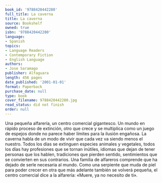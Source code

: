 ```yaml
---
book_id: '9788420442280'
full_title: La caverna
title: La caverna
source: Bookshelf
owned: true
isbn: '9788420442280'
language:
- Spanish
topics:
- Language Readers
- Contemporary Fiction
- English Language
authors:
- Jose Saramago
publisher: Alfaguara
length: 456 pages
date_published: '2001-01-01'
format: Paperback
purchase_date: null
type: book
cover_filename: 9788420442280.jpg
read_status: did not finish
order: null
---
```

Una pequeña alfarería, un centro comercial gigantesco. Un mundo en rápido proceso de extinción, otro que crece y se multiplica como un juego de espejos donde no parece haber límites para la ilusión engañosa. La caverna habla de un modo de vivir que cada vez va siendo menos el nuestro. Todos los días se extinguen especies animales y vegetales, todos los días hay profesiones que se tornan inútiles, idiomas que dejan de tener personas que los hablen, tradiciones que pierden sentido, sentimientos que se convierten en sus contrarios.
Una familia de alfareros comprende que ha dejado de serle necesaria al mundo. Como una serpiente que muda de piel para poder crecer en otra que más adelante también se volverá pequeña, el centro comercial dice a la alfarería: «Muere, ya no necesito de ti».

